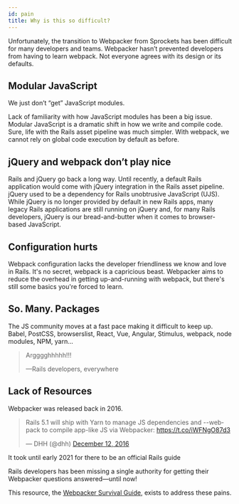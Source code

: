 ```yaml
---
id: pain
title: Why is this so difficult?
---
```


Unfortunately, the transition to Webpacker from Sprockets has been difficult for many developers and teams. Webpacker hasn’t prevented developers from having to learn webpack. Not everyone agrees with its design or its defaults.

## Modular JavaScript

We just don’t “get” JavaScript modules.

Lack of familiarity with how JavaScript modules has been a big issue. Modular JavaScript is a dramatic shift in how we write and compile code. Sure, life with the Rails asset pipeline was much simpler. With webpack, we cannot rely on global code execution by default as before.

## jQuery and webpack don’t play nice

Rails and jQuery go back a long way. Until recently, a default Rails application would come with jQuery integration in the Rails asset pipeline. jQuery used to be a dependency for Rails unobtrusive JavaScript (UJS). While jQuery is no longer provided by default in new Rails apps, many legacy Rails applications are still running on jQuery and, for many Rails developers, jQuery is our bread-and-butter when it comes to browser-based JavaScript.

## Configuration hurts

Webpack configuration lacks the developer friendliness we know and love in Rails. It's no secret, webpack is a capricious beast. Webpacker aims to reduce the overhead in getting up-and-running with webpack, but there's still some basics you're forced to learn.

## So. Many. Packages

The JS community moves at a fast pace making it difficult to keep up. Babel, PostCSS, browserslist, React, Vue, Angular, Stimulus, webpack, node modules, NPM, yarn...

> Argggghhhhh!!!
>
> —Rails developers, everywhere

## Lack of Resources

Webpacker was released back in 2016.

<blockquote class="twitter-tweet"><p lang="en" dir="ltr">Rails 5.1 will ship with Yarn to manage JS dependencies and --webpack to compile app-like JS via Webpacker: <a href="https://t.co/iWFNgO87d3">https://t.co/iWFNgO87d3</a></p>&mdash; DHH (@dhh) <a href="https://twitter.com/dhh/status/808348184481124352?ref_src=twsrc%5Etfw">December 12, 2016</a></blockquote> <script async src="https://platform.twitter.com/widgets.js" charset="utf-8"></script>

It took until early 2021 for there to be an official Rails guide

Rails developers has been missing a single authority for getting their Webpacker questions answered—until now!

This resource, the [Webpacker Survival Guide](/), exists to address these pains.
